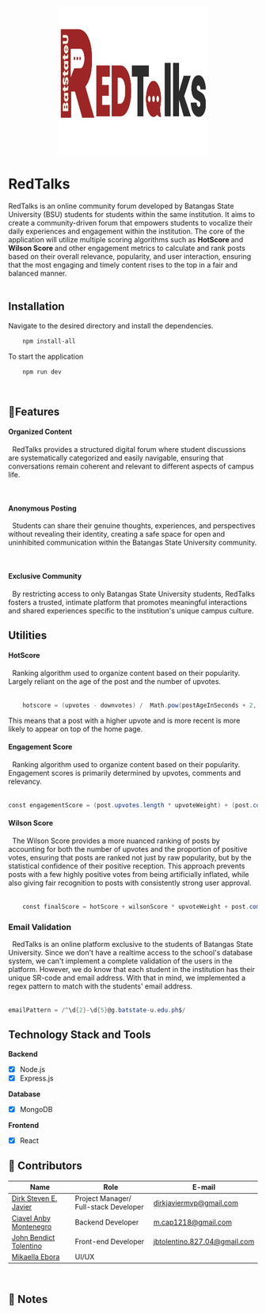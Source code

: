 <p align = "center">
  <img src = "Redtalks_logo.png" width = "300" height = "300" alt="LogoInsert"> 
</p>




# RedTalks 


RedTalks is an online community forum developed by Batangas State University (BSU) students for students within the same institution. It aims to create a community-driven forum that empowers students to vocalize their daily experiences and engagement within the institution. The core of the application will utilize multiple scoring algorithms such as <b> HotScore </b> and <b>Wilson Score </b> and other engagement metrics to calculate and rank posts based on their overall relevance, popularity, and user interaction, ensuring that the most engaging and timely content rises to the top in a fair and balanced manner.	
<br>

## Installation

Navigate to the desired directory and install the dependencies. 


``` powershell
    npm install-all
``` 

To start the application 

``` powershell
    npm run dev
```

<br>


## 🎯Features 




#### Organized Content 

&nbsp; RedTalks provides a structured digital forum where student discussions are systematically categorized and easily navigable, ensuring that conversations remain coherent and relevant to different aspects of campus life.

<br>


#### Anonymous Posting

&nbsp; Students can share their genuine thoughts, experiences, and perspectives without revealing their identity, creating a safe space for open and uninhibited communication within the Batangas State University community.  

<br>


#### Exclusive Community

&nbsp; By restricting access to only Batangas State University students, RedTalks fosters a trusted, intimate platform that promotes meaningful interactions and shared experiences specific to the institution's unique campus culture.



## Utilities



#### HotScore 

&nbsp; Ranking algorithm used to organize content based on their popularity. Largely reliant on the age of the post and the number of upvotes. 


``` powershell

    hotscore = (upvotes - downvotes) /  Math.pow(postAgeInSeconds + 2, 1.5)

```

This means that a post with a higher upvote and is more recent is more likely to appear on top of the home page. 


#### Engagement Score 

&nbsp; Ranking algorithm used to organize content based on their popularity. Engagement scores is primarily determined by upvotes, comments and relevancy. 

``` powershell

const engagementScore = (post.upvotes.length * upvoteWeight) + (post.comments.length * commentWeight);

```




#### Wilson Score

&nbsp;  The Wilson Score provides a more nuanced ranking of posts by accounting for both the number of upvotes and the proportion of positive votes, ensuring that posts are ranked not just by raw popularity, but by the statistical confidence of their positive reception. This approach prevents posts with a few highly positive votes from being artificially inflated, while also giving fair recognition to posts with consistently strong user approval.

``` powershell

    const finalScore = hotScore + wilsonScore * upvoteWeight + post.comments.length * commentWeight + recencyScore;

```







### Email Validation

&nbsp; RedTalks is an online platform exclusive to the students of Batangas State University. Since we don't have a realtime access to the school's database system, we can't implement a complete validation of the users in the platform. However, we do know that each student in the institution has their unique SR-code and email address. With that in mind, we implemented a regex pattern to match with the students' email address. 


``` powershell

emailPattern = /^\d{2}-\d{5}@g.batstate-u.edu.ph$/


```


## Technology Stack and Tools

<b>Backend </b> <br>

- [x] Node.js <br>
- [x] Express.js <br>

<b> Database </b> </br>


- [x] MongoDB

<b>Frontend </b>

- [x] React



## 👷‍ Contributors<br>

| Name | Role | E-mail |
| --- | --- | --- |
| <a href = "https://github.com/DirkSteven">Dirk Steven E. Javier</a> | Project Manager/ Full-stack Developer | dirkjaviermvp@gmail.com | Allonsy -Discord |
| <a href = "https://github.com/LanceAndrei04">Ciavel Anby Montenegro </a>|  Backend Developer  | m.cap1218@gmail.com |
| <a href = "https://github.com/AeronEvangelista">John Bendict Tolentino </a>| Front-end Developer | jbtolentino.827.04@gmail.com |
| <a href = "https://github.com/AeronEvangelista">Mikaella Ebora </a>| UI/UX |  |



<br>


##  <a id = "notes"> 📝 Notes </a><br>
<!-- [1] *** INSERT NOTE ***










